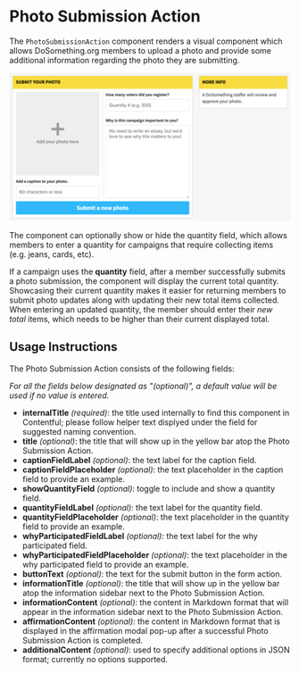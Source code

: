 # Photo Submission Action

The `PhotoSubmissionAction` component renders a visual component which allows DoSomething.org members to upload a photo and provide some additional information regarding the photo they are submitting.

![Photo Submission Action component](../../.gitbook/assets/photo-submission-action-component.png)

The component can optionally show or hide the quantity field, which allows members to enter a quantity for campaigns that require collecting items \(e.g. jeans, cards, etc\).

If a campaign uses the **quantity** field, after a member successfully submits a photo submission, the component will display the current total quantity. Showcasing their current quantity makes it easier for returning members to submit photo updates along with updating their new total items collected. When entering an updated quantity, the member should enter their _new total_ items, which needs to be higher than their current displayed total.

## Usage Instructions

The Photo Submission Action consists of the following fields:

_For all the fields below designated as "\(optional\)", a default value will be used if no value is entered._

- **internalTitle** _\(required\)_: the title used internally to find this component in Contentful; please follow helper text displyed under the field for suggested naming convention.
- **title** _\(optional\)_: the title that will show up in the yellow bar atop the Photo Submission Action.
- **captionFieldLabel** _\(optional\)_: the text label for the caption field.
- **captionFieldPlaceholder** _\(optional\)_: the text placeholder in the caption field to provide an example.
- **showQuantityField** _\(optional\)_: toggle to include and show a quantity field.
- **quantityFieldLabel** _\(optional\)_: the text label for the quantity field.
- **quantityFieldPlaceholder** _\(optional\)_: the text placeholder in the quantity field to provide an example.
- **whyParticipatedFieldLabel** _\(optional\)_: the text label for the why participated field.
- **whyParticipatedFieldPlaceholder** _\(optional\)_: the text placeholder in the why participated field to provide an example.
- **buttonText** _\(optional\)_: the text for the submit button in the form action.
- **informationTitle** _\(optional\)_: the title that will show up in the yellow bar atop the information sidebar next to the Photo Submission Action.
- **informationContent** _\(optional\)_: the content in Markdown format that will appear in the information sidebar next to the Photo Submission Action.
- **affirmationContent** _\(optional\)_: the content in Markdown format that is displayed in the affirmation modal pop-up after a successful Photo Submission Action is completed.
- **additionalContent** _\(optional\)_: used to specify additional options in JSON format; currently no options supported.
